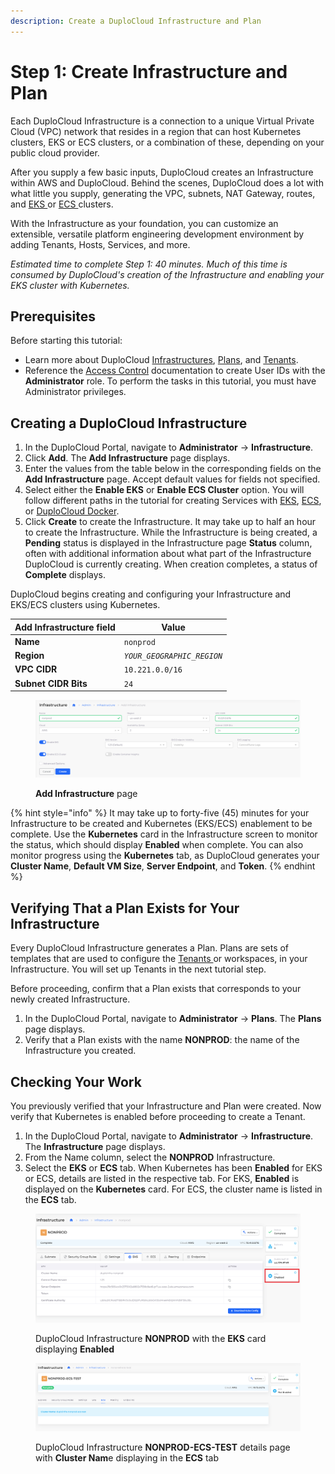 ```yaml
---
description: Create a DuploCloud Infrastructure and Plan
---
```


# Step 1: Create Infrastructure and Plan

Each DuploCloud Infrastructure is a connection to a unique Virtual Private Cloud (VPC) network that resides in a region that can host Kubernetes clusters, EKS or ECS clusters, or a combination of these, depending on your public cloud provider.&#x20;

After you supply a few basic inputs, DuploCloud creates an Infrastructure within AWS and DuploCloud. Behind the scenes, DuploCloud does a lot with what little you supply, generating the VPC, subnets, NAT Gateway, routes, and [EKS ](https://docs.aws.amazon.com/eks/)or [ECS ](https://docs.aws.amazon.com/ecs/)clusters.

With the Infrastructure as your foundation, you can customize an extensible, versatile platform engineering development environment by adding Tenants, Hosts, Services, and more.

_Estimated time to complete Step 1: 40 minutes. Much of this time is consumed by DuploCloud's creation of the Infrastructure and enabling your EKS cluster with Kubernetes._

## Prerequisites

Before starting this tutorial:

* Learn more about DuploCloud [Infrastructures](../../welcome-to-duplocloud/application-focussed-interface/duplocloud-common-components/infrastructure.md), [Plans](../../welcome-to-duplocloud/application-focussed-interface/duplocloud-common-components/plan.md), and [Tenants](../../welcome-to-duplocloud/application-focussed-interface/duplocloud-common-components/tenant.md).
* Reference the [Access Control](../../access-control/) documentation to create User IDs with the **Administrator** role. To perform the tasks in this tutorial, you must have Administrator privileges.

## Creating a DuploCloud Infrastructure

1. In the DuploCloud Portal, navigate to **Administrator** -> **Infrastructure**.
2. Click **Add**. The **Add Infrastructure** page displays.
3. Enter the values from the table below in the corresponding fields on the **Add Infrastructure** page. Accept default values for fields not specified.&#x20;
4. Select either the **Enable EKS** or **Enable ECS Cluster** option. You will follow different paths in the tutorial for creating Services with [EKS](quick-start-eks-services/), [ECS](quick-start-ecs-services/), or [DuploCloud Docker](quick-start-duplocloud-docker-services/).
5. Click **Create** to create the Infrastructure. It may take up to half an hour to create the Infrastructure. While the Infrastructure is being created, a **Pending** status is displayed in the Infrastructure page **Status** column, often with additional information about what part of the Infrastructure DuploCloud is currently creating. When creation completes, a status of **Complete** displays.&#x20;

DuploCloud begins creating and configuring your Infrastructure and EKS/ECS clusters using Kubernetes.&#x20;

| Add Infrastructure field | Value                      |
| ------------------------ | -------------------------- |
| **Name**                 | `nonprod`                  |
| **Region**               | _`YOUR_GEOGRAPHIC_REGION`_ |
| **VPC CIDR**             | `10.221.0.0/16`            |
| **Subnet CIDR Bits**     | `24`                       |

<div align="left">

<figure><img src="../../.gitbook/assets/AWS_QS_1 (1).png" alt=""><figcaption><p><strong>Add Infrastructure</strong> page<br></p></figcaption></figure>

</div>

{% hint style="info" %}
It may take up to forty-five (45) minutes for your Infrastructure to be created and Kubernetes (EKS/ECS) enablement to be complete. Use the **Kubernetes** card in the Infrastructure screen to monitor the status, which should display **Enabled** when complete. You can also monitor progress using the **Kubernetes** tab, as DuploCloud generates your **Cluster Name**, **Default VM Size**, **Server Endpoint**, and **Token**.&#x20;
{% endhint %}

## Verifying That a Plan Exists for Your Infrastructure

Every DuploCloud Infrastructure generates a Plan. Plans are sets of templates that are used to configure the [Tenants ](../../welcome-to-duplocloud/application-focussed-interface/duplocloud-common-components/tenant.md)or workspaces, in your Infrastructure. You will set up Tenants in the next tutorial step.

Before proceeding, confirm that a Plan exists that corresponds to your newly created Infrastructure.

1. In the DuploCloud Portal, navigate to **Administrator** -> **Plans**. The **Plans** page displays.
2. Verify that a Plan exists with the name **NONPROD**: the name of the Infrastructure you created.

## Checking Your Work

You previously verified that your Infrastructure and Plan were created. Now verify that Kubernetes is enabled before proceeding to create a Tenant.

1. In the DuploCloud Portal, navigate to **Administrator** -> **Infrastructure**. The **Infrastructure** page displays.
2. From the Name column, select the **NONPROD** Infrastructure.
3. Select the **EKS** or **ECS** tab. When Kubernetes has been **Enabled** for EKS or ECS, details are listed in the respective tab. For EKS, **Enabled** is displayed on the **Kubernetes** card. For ECS, the cluster name is listed in the **ECS** tab.

<div align="left">

<figure><img src="../../.gitbook/assets/AWS_QS_2.png" alt=""><figcaption><p>DuploCloud Infrastructure <strong>NONPROD</strong> with the <strong>EKS</strong> card displaying <strong>Enabled</strong> </p></figcaption></figure>

</div>



<div align="left">

<figure><img src="../../.gitbook/assets/ecs_3.png" alt=""><figcaption><p>DuploCloud Infrastructure <strong>NONPROD-ECS-TEST</strong> details page with <strong>Cluster Nam</strong>e displaying in the <strong>ECS</strong> tab</p></figcaption></figure>

</div>

